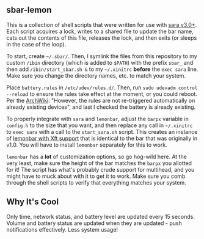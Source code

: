 sbar-lemon
-----
This is a collection of shell scripts that were written for use with [sara v3.0+](https://github.com/gitluin/sara). Each script acquires a lock, writes to a shared file to update the bar name, cats out the contents of this file, releases the lock, and then exits (or sleeps in the case of the loop).

To start, create `~/.sbar/`. Then, I symlink the files from this repository to my custom `/ibin` directory (which is added to `$PATH`) with the prefix `sbar_` and then add `/ibin/start_sbar.sh &` to my `~/.xinitrc` **before** the `exec sara` line. Make sure you change the directory names, etc. to match your system.

Place `battery.rules` in `/etc/udev/rules.d/`. Then, run `sudo udevadm control --reload` to ensure the rules take effect at the moment, or you could reboot. Per the [ArchWiki](https://wiki.archlinux.org/index.php/Udev): "However, the rules are not re-triggered automatically on already existing devices", and last I checked the battery is already existing.

To properly integrate with `sara` and `lemonbar`, adjust the `barpx` variable in `config.h` to the size that you want, and then replace any call in `~/.xinitrc` to `exec sara` with a call to the `start_sara.sh` script. This creates an instance of [lemonbar with Xft support](https://github.com/krypt-n/bar) that is identical to the bar that was originally in v1.0. You will have to install `lemonbar` separately for this to work.

`lemonbar` has a **lot** of customization options, so go hog-wild here. At the very least, make sure the height of the bar matches the `barpx` you allotted for it! The script has what's probably crude support for multihead, and you might have to muck about with it to get it to work. Make sure you comb through the shell scripts to verify that everything matches your system.

## Why It's Cool
Only time, network status, and battery level are updated every 15 seconds. Volume and battery status are updated when they are updated - push notifications effectively. Less system usage!
